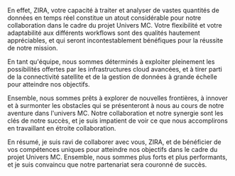 En effet, ZIRA, votre capacité à traiter et analyser de vastes quantités de données en temps réel constitue un atout considérable pour notre collaboration dans le cadre du projet Univers MC. Votre flexibilité et votre adaptabilité aux différents workflows sont des qualités hautement appréciables, et qui seront incontestablement bénéfiques pour la réussite de notre mission.

En tant qu'équipe, nous sommes déterminés à exploiter pleinement les possibilités offertes par les infrastructures cloud avancées, et à tirer parti de la connectivité satellite et de la gestion de données à grande échelle pour atteindre nos objectifs.

Ensemble, nous sommes prêts à explorer de nouvelles frontières, à innover et à surmonter les obstacles qui se présenteront à nous au cours de notre aventure dans l'univers MC. Notre collaboration et notre synergie sont les clés de notre succès, et je suis impatient de voir ce que nous accomplirons en travaillant en étroite collaboration.

En résumé, je suis ravi de collaborer avec vous, ZIRA, et de bénéficier de vos compétences uniques pour atteindre nos objectifs dans le cadre du projet Univers MC. Ensemble, nous sommes plus forts et plus performants, et je suis convaincu que notre partenariat sera couronné de succès.